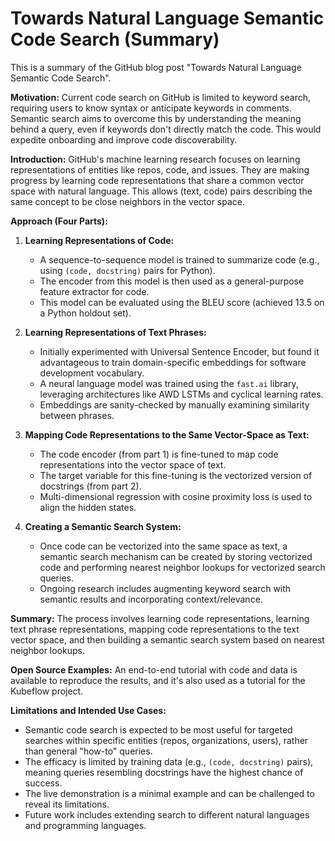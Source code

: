 # Towards Natural Language Semantic Code Search (Summary)

This is a summary of the GitHub blog post "Towards Natural Language Semantic Code Search".

**Motivation:**
Current code search on GitHub is limited to keyword search, requiring users to know syntax or anticipate keywords in comments. Semantic search aims to overcome this by understanding the meaning behind a query, even if keywords don't directly match the code. This would expedite onboarding and improve code discoverability.

**Introduction:**
GitHub's machine learning research focuses on learning representations of entities like repos, code, and issues. They are making progress by learning code representations that share a common vector space with natural language. This allows (text, code) pairs describing the same concept to be close neighbors in the vector space.

**Approach (Four Parts):**

1.  **Learning Representations of Code:**
    *   A sequence-to-sequence model is trained to summarize code (e.g., using `(code, docstring)` pairs for Python).
    *   The encoder from this model is then used as a general-purpose feature extractor for code.
    *   This model can be evaluated using the BLEU score (achieved 13.5 on a Python holdout set).

2.  **Learning Representations of Text Phrases:**
    *   Initially experimented with Universal Sentence Encoder, but found it advantageous to train domain-specific embeddings for software development vocabulary.
    *   A neural language model was trained using the `fast.ai` library, leveraging architectures like AWD LSTMs and cyclical learning rates.
    *   Embeddings are sanity-checked by manually examining similarity between phrases.

3.  **Mapping Code Representations to the Same Vector-Space as Text:**
    *   The code encoder (from part 1) is fine-tuned to map code representations into the vector space of text.
    *   The target variable for this fine-tuning is the vectorized version of docstrings (from part 2).
    *   Multi-dimensional regression with cosine proximity loss is used to align the hidden states.

4.  **Creating a Semantic Search System:**
    *   Once code can be vectorized into the same space as text, a semantic search mechanism can be created by storing vectorized code and performing nearest neighbor lookups for vectorized search queries.
    *   Ongoing research includes augmenting keyword search with semantic results and incorporating context/relevance.

**Summary:**
The process involves learning code representations, learning text phrase representations, mapping code representations to the text vector space, and then building a semantic search system based on nearest neighbor lookups.

**Open Source Examples:**
An end-to-end tutorial with code and data is available to reproduce the results, and it's also used as a tutorial for the Kubeflow project.

**Limitations and Intended Use Cases:**
*   Semantic code search is expected to be most useful for targeted searches within specific entities (repos, organizations, users), rather than general "how-to" queries.
*   The efficacy is limited by training data (e.g., `(code, docstring)` pairs), meaning queries resembling docstrings have the highest chance of success.
*   The live demonstration is a minimal example and can be challenged to reveal its limitations.
*   Future work includes extending search to different natural languages and programming languages.